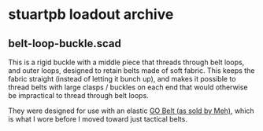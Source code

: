# stuartpb loadout archive

## belt-loop-buckle.scad

This is a rigid buckle with a middle piece that threads through belt loops, and outer loops, designed to retain belts made of soft fabric. This keeps the fabric straight (instead of letting it bunch up), and makes it possible to thread belts with large clasps / buckles on each end that would otherwise be impractical to thread through belt loops.

They were designed for use with an elastic [GO Belt (as sold by Meh)][GOBELT], which is what I wore before I moved toward just tactical belts.

[GOBELT]: https://meh.com/forum/topics/4-for-tuesday-go-belts-with-pockets

